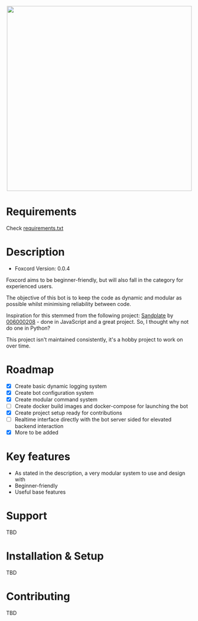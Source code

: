 <p align="center">
<img src="https://i.imgur.com/DGLrWwX.png/" height="500" width="500" >
</p>

# Requirements
Check [requirements.txt](https://github.com/Atomic-Molecule/foxcord/blob/main-(stable)/requirements.txt)


# Description
- Foxcord Version: 0.0.4

Foxcord aims to be beginner-friendly, but will also fall in the category for experienced users. 

The objective of this bot is to keep the code as dynamic and modular as possible whilst minimising reliability between code.

Inspiration for this stemmed from the following project: [Sandplate](https://github.com/06000208/sandplate) by [006000208](https://github.com/06000208) - done in JavaScript and a great project. So, I thought why not do one in Python?

This project isn't maintained consistently, it's a hobby project to work on over time.
# Roadmap
 * [x] Create basic dynamic logging system
 * [x] Create bot configuration system
 * [x] Create modular command system
 * [ ] Create docker build images and docker-compose for launching the bot
 * [x] Create project setup ready for contributions
 * [ ] Realtime interface directly with the bot server sided for elevated backend interaction
 * [x] More to be added

# Key features
- As stated in the description, a very modular system to use and design with
- Beginner-friendly
- Useful base features

# Support
TBD

# Installation & Setup
TBD

# Contributing
TBD
